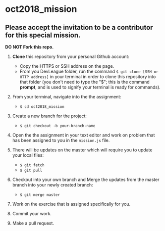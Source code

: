 # oct2018_mission

## Please accept the invitation to be a contributor for this special mission.

**DO NOT Fork this repo.**

1. **Clone** this repository from your personal Github account:
    - Copy the HTTPS or SSH address on the page.
    - From you DevLeague folder, run the command `$ git clone [SSH or HTTP address]` in your terminal in order to clone this repository into that folder 
      (you don't need to type the "$"; this is the command __prompt__, and is used to signify your terminal is ready for commands).

2. From your terminal, navigate into the the assignment:
    - `$ cd oct2018_mission`

3. Create a new branch for the project:
    - `$ git checkout -b your-branch-name`

4. Open the the assignment in your text editor and work on problem that has been assigned to you in the `mission.js` file.

5. There will be updates on the master which will require you to update your local files:
    - `$ git fetch`
    - `$ git pull`

6. Checkout into your own branch and Merge the updates from the master branch into your newly created branch:
    - `$ git merge master`

7. Work on the exercise that is assigned specifically for you.

8. Commit your work.

9. Make a pull request.

   